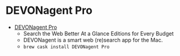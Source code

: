 # DEVONagent Pro
- [DEVONagent Pro](https://www.devontechnologies.com/apps/devonagent)
  -  Search the Web Better At a Glance Editions for Every Budget
  - DEVONagent is a smart web (re)search app for the Mac.
  - `brew cask install DEVONagent Pro`
